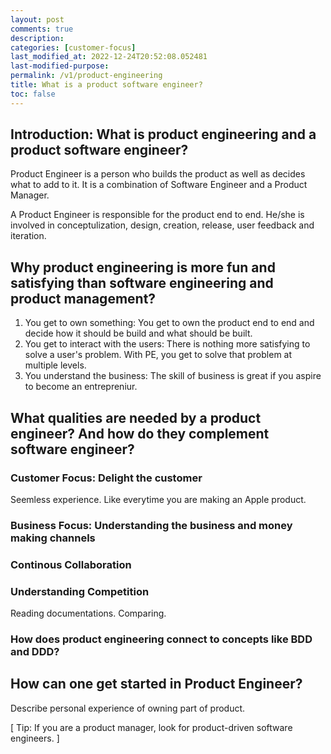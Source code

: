 ```yaml
---
layout: post
comments: true
description: 
categories: [customer-focus]
last_modified_at: 2022-12-24T20:52:08.052481
last-modified-purpose:
permalink: /v1/product-engineering
title: What is a product software engineer?
toc: false
---
```


## Introduction: What is product engineering and a product software engineer?

Product Engineer is a person who builds the product as well as decides what to add to it. It is a combination of Software Engineer and a Product Manager.

A Product Engineer is responsible for the product end to end. He/she is involved in conceptulization, design, creation, release, user feedback and iteration.

## Why product engineering is more fun and satisfying than software engineering and product management?

1. You get to own something: You get to own the product end to end and decide how it should be build and what should be built.
2. You get to interact with the users: There is nothing more satisfying to solve a user's problem. With PE, you get to solve that problem at multiple levels.
3. You understand the business: The skill of business is great if you aspire to become an entrepreniur.

## What qualities are needed by a product engineer? And how do they complement software engineer?

### Customer Focus: Delight the customer

Seemless experience. Like everytime you are making an Apple product.

### Business Focus: Understanding the business and money making channels

### Continous Collaboration

### Understanding Competition

Reading documentations. Comparing.

### How does product engineering connect to concepts like BDD and DDD?

## How can one get started in Product Engineer?

Describe personal experience of owning part of product.

[ Tip: If you are a product manager, look for product-driven software engineers. ]
